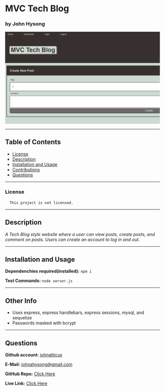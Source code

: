 
# MVC Tech Blog

### by John Hysong

![MVC Tech Blog](https://raw.githubusercontent.com/johnatticus/MVC-Tech-Blog/main/assets/images/screenshot.png)

---
## Table of Contents
  - [License](#license)
  - [Description](#description)
  - [Installation and Usage](#installation-and-usage)
  - [Contributions](#contributions)
  - [Questions](#questions)

---

### License
      
      This project is not licensed.


---  
## Description

*A Tech Blog style website where a user can view posts, create posts, and comment on posts.*
*Users can create an account to log in and out.*

 

---

## Installation and Usage

**Dependenchies required(installed):** `npm i`

**Test Commands:** `node server.js`

---

## Other Info

- Uses express, express handlebars, express sessions, mysql, and sequelize
- Passwords masked with bcrypt

---

## Questions
**Github account:** [johnatticus](https://github.com/johnatticus)

**E-Mail:** [johnahysong@gmail.com](mailto:johnatticus)

**GitHub Repo:** [Click Here](https://github.com/johnatticus/MVC-Tech-Blog)

**Live Link:** [Click Here](https://guarded-mountain-91935.herokuapp.com/)

